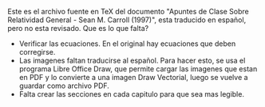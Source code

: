 Este es el archivo fuente en TeX del documento "Apuntes de Clase Sobre Relatividad General - Sean M. Carroll (1997)", esta traducido en español, pero no esta revisado.
Que es lo que falta?
- Verificar las ecuaciones. En el original hay ecuaciones que deben corregirse.
- Las imagenes faltan traducirse al español. Para hacer esto, se usa el programa Libre Office Draw, que permite cargar las imagenes que estan en PDF y lo convierte a una imagen Draw Vectorial, luego se vuelve a guardar como archivo PDF.
- Falta crear las secciones en cada capitulo para que sea mas legible.
